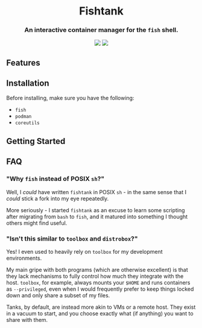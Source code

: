 <h1 align="center">Fishtank</h1>
<h3 align="center">An interactive container manager for the <code>fish</code> shell.</h3>

<p align="center">
<img src="https://img.shields.io/github/license/Colonial-Dev/fishtank">
<img src="https://img.shields.io/github/stars/Colonial-Dev/fishtank">
</p>

## Features

## Installation

Before installing, make sure you have the following:
- `fish`
- `podman`
- `coreutils`

## Getting Started

## FAQ

### "Why `fish` instead of POSIX `sh`?"
Well, I *could* have written `fishtank` in POSIX `sh` - in the same sense that I *could* stick a fork into my eye repeatedly.

More seriously - I started `fishtank` as an excuse to learn some scripting after migrating from `bash` to `fish`, and it matured into something I thought others might find useful.

### "Isn't this similar to `toolbox` and `distrobox`?"
Yes! I even used to heavily rely on `toolbox` for my development environments.

My main gripe with both programs (which are otherwise excellent) is that they lack mechanisms to fully control how much they integrate with the host. `toolbox`, for example, always mounts your `$HOME` and runs containers as `--privileged`, even when I would frequently prefer to keep things locked down and only share a subset of my files.

Tanks, by default, are instead more akin to VMs or a remote host. They exist in a vacuum to start, and you choose exactly what (if anything) you want to share with them.